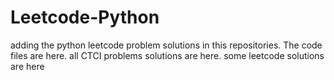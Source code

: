 # Leetcode-Python
adding the python leetcode problem solutions in this repositories. 
The code files are here.
all CTCI problems solutions are here.
some leetcode solutions are here






















































































































































































































































































































































































































































































































































































































































































































































































































































































































































































































































































































